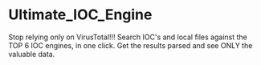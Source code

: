 # Ultimate_IOC_Engine
Stop relying only on VirusTotal!!!  Search IOC's and local files against the TOP 6 IOC engines, in one click. Get the results parsed and see ONLY the valuable data. 
